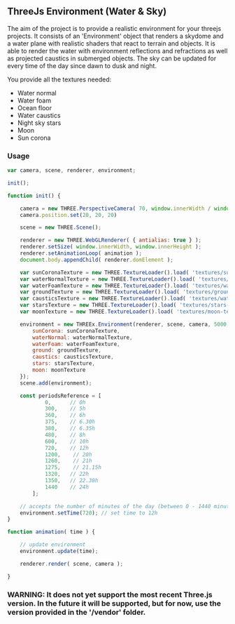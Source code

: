 ## ThreeJs Environment (Water & Sky)

The aim of the project is to provide a realistic environment for your threejs projects. It consists of an 'Environment' object that renders a skydome and a water plane with realistic shaders that react to terrain and objects.
It is able to render the water with environment reflections and refractions as well as projected caustics in submerged objects. The sky can be updated for every time of the day since dawn to dusk and night.

You provide all the textures needed:
* Water normal
* Water foam
* Ocean floor
* Water caustics
* Night sky stars
* Moon
* Sun corona

### Usage

```javascript
var camera, scene, renderer, environment;

init();

function init() {

	camera = new THREE.PerspectiveCamera( 70, window.innerWidth / window.innerHeight, 0.01, 10 );
	camera.position.set(20, 20, 20)

	scene = new THREE.Scene();

	renderer = new THREE.WebGLRenderer( { antialias: true } );
	renderer.setSize( window.innerWidth, window.innerHeight );
	renderer.setAnimationLoop( animation );
	document.body.appendChild( renderer.domElement );

    var sunCoronaTexture = new THREE.TextureLoader().load( 'textures/sun-corona-texture.jpg' );
    var waterNormalTexture = new THREE.TextureLoader().load( 'textures/water-normal-texture.jpg' );
    var waterFoamTexture = new THREE.TextureLoader().load( 'textures/water-foam-texture.jpg' );
    var groundTexture = new THREE.TextureLoader().load( 'textures/ground-texture.jpg' );
    var causticsTexture = new THREE.TextureLoader().load( 'textures/water-caustics-texture.jpg' );
    var starsTexture = new THREE.TextureLoader().load( 'textures/stars-texture.jpg' );
    var moonTexture = new THREE.TextureLoader().load( 'textures/moon-texture.jpg' );

    environment = new THREEx.Environment(renderer, scene, camera, 5000, 100, 0, -100, {
        sunCorona: sunCoronaTexture,
        waterNormal: waterNormalTexture,
        waterFoam: waterFoamTexture,
        ground: groundTexture,
        caustics: causticsTexture,
        stars: starsTexture,
        moon: moonTexture
    });
    scene.add(environment);

    const periodsReference = [
            0,      // 0h
            300,    // 5h
            360,    // 6h
            375,    // 6.30h
            380,    // 6.35h
            480,    // 8h
            600,    // 10h
            720,    // 12h
            1200,    // 20h
            1260,    // 21h
            1275,    // 21.15h
            1320,   // 22h
            1350,   // 22.30h
            1440    // 24h
        ];

    // accepts the number of minutes of the day (between 0 - 1440 minutes) (0h - 24h)
    environment.setTime(720); // set time to 12h
}

function animation( time ) {

    // update environment
    environment.update(time);

    renderer.render( scene, camera );

}
```



### WARNING: It does not yet support the most recent Three.js version. In the future it will be supported, but for now, use the version provided in the '/vendor' folder. 
